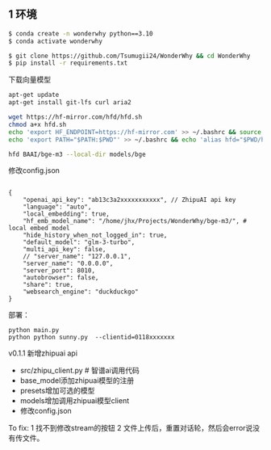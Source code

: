 ## 1  环境

```bash
$ conda create -n wonderwhy python==3.10 
$ conda activate wonderwhy
```


```bash
$ git clone https://github.com/Tsumugii24/WonderWhy && cd WonderWhy
$ pip install -r requirements.txt
```


下载向量模型

```bash
apt-get update 
apt-get install git-lfs curl aria2

wget https://hf-mirror.com/hfd/hfd.sh
chmod a+x hfd.sh
echo 'export HF_ENDPOINT=https://hf-mirror.com' >> ~/.bashrc && source ~/.bashrc
echo 'export PATH="$PATH:$PWD"' >> ~/.bashrc && echo 'alias hfd="$PWD/hfd.sh"' >> ~/.bashrc && source ~/.bashrc

hfd BAAI/bge-m3 --local-dir models/bge
```


修改config.json
```

{
    "openai_api_key": "ab13c3a2xxxxxxxxxxx", // ZhipuAI api key
    "language": "auto",
    "local_embedding": true, 
    "hf_emb_model_name": "/home/jhx/Projects/WonderWhy/bge-m3/", # local embed model
    "hide_history_when_not_logged_in": true,
    "default_model": "glm-3-turbo",
    "multi_api_key": false,
    // "server_name": "127.0.0.1",
    "server_name": "0.0.0.0",
    "server_port": 8010,
    "autobrowser": false,
    "share": true,
    "websearch_engine": "duckduckgo"
}
```


部署：

```shell
python main.py
python python sunny.py  --clientid=0118xxxxxxx
```


v0.1.1 新增zhipuai api

- src/zhipu_client.py # 智谱ai调用代码
- base_model添加zhipuai模型的注册
- presets增加可选的模型
- models增加调用zhipuai模型client
- 修改config.json

To fix: 
1 找不到修改stream的按钮
2 文件上传后，重置对话轮，然后会error说没有传文件。